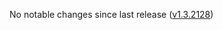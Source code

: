 No notable changes since last release ([v1.3.2128](https://github.com/rotators/Fo1in2/releases/tag/v1.3.2128))
